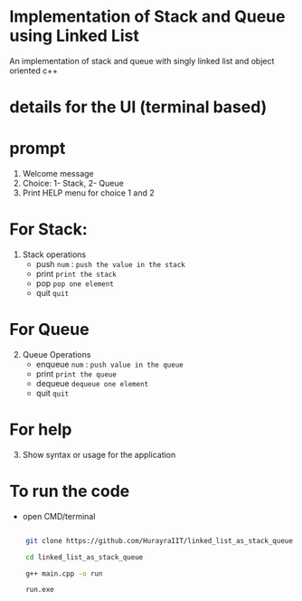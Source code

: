 # Implementation of Stack and Queue using Linked List
An implementation of stack and queue with singly linked list and object oriented c++


# details for the UI (terminal based)

# prompt

1. Welcome message
2. Choice: 1- Stack, 2- Queue
3. Print HELP menu for choice 1 and 2

# For Stack:

1. Stack operations
    - push `num` : `push the value in the stack`
    - print `print the stack`
    - pop `pop one element`
    - quit `quit`

# For Queue

2. Queue Operations
    - enqueue `num` : `push value in the queue`
    - print `print the queue`
    - dequeue  `dequeue one element`
    - quit `quit`

# For help

3. Show syntax or usage for the application

# To run the code

- open CMD/terminal

```sh

    git clone https://github.com/HurayraIIT/linked_list_as_stack_queue.git

    cd linked_list_as_stack_queue

    g++ main.cpp -o run

    run.exe
    
```
